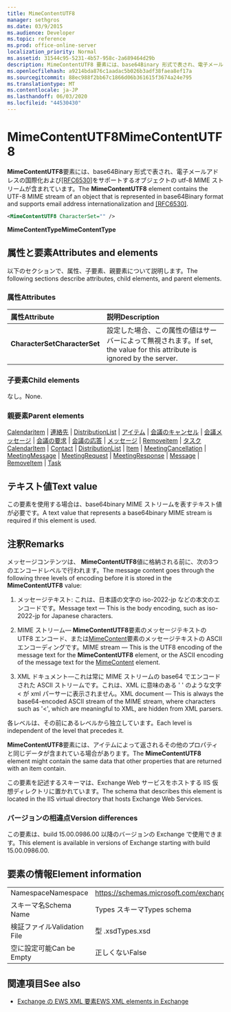 ```yaml
---
title: MimeContentUTF8
manager: sethgros
ms.date: 03/9/2015
ms.audience: Developer
ms.topic: reference
ms.prod: office-online-server
localization_priority: Normal
ms.assetid: 31544c95-5231-4b57-958c-2a689464d29b
description: MimeContentUTF8 要素には、base64Binary 形式で表され、電子メールアドレスの国際化および [RFC6530] をサポートするオブジェクトの UTF-8 MIME ストリームが含まれています。
ms.openlocfilehash: a9214bda876c1aadac5b026b3adf38faea8ef17a
ms.sourcegitcommit: 88ec988f2bb67c1866d06b361615f3674a24e795
ms.translationtype: MT
ms.contentlocale: ja-JP
ms.lasthandoff: 06/03/2020
ms.locfileid: "44530430"
---
```

# <a name="mimecontentutf8"></a><span data-ttu-id="958f8-103">MimeContentUTF8</span><span class="sxs-lookup"><span data-stu-id="958f8-103">MimeContentUTF8</span></span>

<span data-ttu-id="958f8-104">**MimeContentUTF8**要素には、base64Binary 形式で表され、電子メールアドレスの国際化および[[RFC6530]](http://www.rfc-editor.org/rfc/rfc6530.txt)をサポートするオブジェクトの utf-8 MIME ストリームが含まれています。</span><span class="sxs-lookup"><span data-stu-id="958f8-104">The **MimeContentUTF8** element contains the UTF-8 MIME stream of an object that is represented in base64Binary format and supports email address internationalization and [[RFC6530]](http://www.rfc-editor.org/rfc/rfc6530.txt).</span></span>
  
```XML
<MimeContentUTF8 CharacterSet="" />
```

 <span data-ttu-id="958f8-105">**MimeContentType**</span><span class="sxs-lookup"><span data-stu-id="958f8-105">**MimeContentType**</span></span>
## <a name="attributes-and-elements"></a><span data-ttu-id="958f8-106">属性と要素</span><span class="sxs-lookup"><span data-stu-id="958f8-106">Attributes and elements</span></span>

<span data-ttu-id="958f8-107">以下のセクションで、属性、子要素、親要素について説明します。</span><span class="sxs-lookup"><span data-stu-id="958f8-107">The following sections describe attributes, child elements, and parent elements.</span></span>
  
### <a name="attributes"></a><span data-ttu-id="958f8-108">属性</span><span class="sxs-lookup"><span data-stu-id="958f8-108">Attributes</span></span>

|<span data-ttu-id="958f8-109">**属性**</span><span class="sxs-lookup"><span data-stu-id="958f8-109">**Attribute**</span></span>|<span data-ttu-id="958f8-110">**説明**</span><span class="sxs-lookup"><span data-stu-id="958f8-110">**Description**</span></span>|
|:-----|:-----|
|<span data-ttu-id="958f8-111">**CharacterSet**</span><span class="sxs-lookup"><span data-stu-id="958f8-111">**CharacterSet**</span></span> <br/> |<span data-ttu-id="958f8-112">設定した場合、この属性の値はサーバーによって無視されます。</span><span class="sxs-lookup"><span data-stu-id="958f8-112">If set, the value for this attribute is ignored by the server.</span></span>  <br/> |
   
### <a name="child-elements"></a><span data-ttu-id="958f8-113">子要素</span><span class="sxs-lookup"><span data-stu-id="958f8-113">Child elements</span></span>

<span data-ttu-id="958f8-114">なし。</span><span class="sxs-lookup"><span data-stu-id="958f8-114">None.</span></span>
  
### <a name="parent-elements"></a><span data-ttu-id="958f8-115">親要素</span><span class="sxs-lookup"><span data-stu-id="958f8-115">Parent elements</span></span>

<span data-ttu-id="958f8-116">[Calendaritem](calendaritem.md)  | [連絡先](contact.md)  | [DistributionList](distributionlist.md)  | [アイテム](item.md)  | [会議のキャンセル](meetingcancellation.md)  | [会議メッセージ](meetingmessage.md)  | [会議の要求](meetingrequest.md)  | [会議の応答](meetingresponse.md)  | [メッセージ](message-ex15websvcsotherref.md)  | [Removeitem](removeitem.md)  | [タスク](task.md)</span><span class="sxs-lookup"><span data-stu-id="958f8-116">[CalendarItem](calendaritem.md) | [Contact](contact.md) | [DistributionList](distributionlist.md) | [Item](item.md) | [MeetingCancellation](meetingcancellation.md) | [MeetingMessage](meetingmessage.md) | [MeetingRequest](meetingrequest.md) | [MeetingResponse](meetingresponse.md) | [Message](message-ex15websvcsotherref.md) | [RemoveItem](removeitem.md) | [Task](task.md)</span></span>
  
## <a name="text-value"></a><span data-ttu-id="958f8-117">テキスト値</span><span class="sxs-lookup"><span data-stu-id="958f8-117">Text value</span></span>

<span data-ttu-id="958f8-118">この要素を使用する場合は、base64binary MIME ストリームを表すテキスト値が必要です。</span><span class="sxs-lookup"><span data-stu-id="958f8-118">A text value that represents a base64binary MIME stream is required if this element is used.</span></span>
  
## <a name="remarks"></a><span data-ttu-id="958f8-119">注釈</span><span class="sxs-lookup"><span data-stu-id="958f8-119">Remarks</span></span>

<span data-ttu-id="958f8-120">メッセージコンテンツは、 **MimeContentUTF8**値に格納される前に、次の3つのエンコードレベルで行われます。</span><span class="sxs-lookup"><span data-stu-id="958f8-120">The message content goes through the following three levels of encoding before it is stored in the **MimeContentUTF8** value:</span></span> 
  
1. <span data-ttu-id="958f8-121">メッセージテキスト: これは、日本語の文字の iso-2022-jp などの本文のエンコードです。</span><span class="sxs-lookup"><span data-stu-id="958f8-121">Message text — This is the body encoding, such as iso-2022-jp for Japanese characters.</span></span>
    
2. <span data-ttu-id="958f8-122">MIME ストリーム— **MimeContentUTF8**要素のメッセージテキストの UTF8 エンコード、または[MimeContent](mimecontent.md)要素のメッセージテキストの ASCII エンコーディングです。</span><span class="sxs-lookup"><span data-stu-id="958f8-122">MIME stream — This is the UTF8 encoding of the message text for the **MimeContentUTF8** element, or the ASCII encoding of the message text for the [MimeContent](mimecontent.md) element.</span></span> 
    
3. <span data-ttu-id="958f8-123">XML ドキュメント—これは常に MIME ストリームの base64 でエンコードされた ASCII ストリームです。これは、XML に意味のある ' ' のような文字 \< が xml パーサーに表示されません。</span><span class="sxs-lookup"><span data-stu-id="958f8-123">XML document — This is always the base64-encoded ASCII stream of the MIME stream, where characters such as '\<', which are meaningful to XML, are hidden from XML parsers.</span></span>
    
<span data-ttu-id="958f8-124">各レベルは、その前にあるレベルから独立しています。</span><span class="sxs-lookup"><span data-stu-id="958f8-124">Each level is independent of the level that precedes it.</span></span>
  
<span data-ttu-id="958f8-125">**MimeContentUTF8**要素には、アイテムによって返されるその他のプロパティと同じデータが含まれている場合があります。</span><span class="sxs-lookup"><span data-stu-id="958f8-125">The **MimeContentUTF8** element might contain the same data that other properties that are returned with an item contain.</span></span> 
  
<span data-ttu-id="958f8-126">この要素を記述するスキーマは、Exchange Web サービスをホストする IIS 仮想ディレクトリに置かれています。</span><span class="sxs-lookup"><span data-stu-id="958f8-126">The schema that describes this element is located in the IIS virtual directory that hosts Exchange Web Services.</span></span>
  
### <a name="version-differences"></a><span data-ttu-id="958f8-127">バージョンの相違点</span><span class="sxs-lookup"><span data-stu-id="958f8-127">Version differences</span></span>

<span data-ttu-id="958f8-128">この要素は、build 15.00.0986.00 以降のバージョンの Exchange で使用できます。</span><span class="sxs-lookup"><span data-stu-id="958f8-128">This element is available in versions of Exchange starting with build 15.00.0986.00.</span></span>
  
## <a name="element-information"></a><span data-ttu-id="958f8-129">要素の情報</span><span class="sxs-lookup"><span data-stu-id="958f8-129">Element information</span></span>

|||
|:-----|:-----|
|<span data-ttu-id="958f8-130">Namespace</span><span class="sxs-lookup"><span data-stu-id="958f8-130">Namespace</span></span>  <br/> |https://schemas.microsoft.com/exchange/services/2006/types  <br/> |
|<span data-ttu-id="958f8-131">スキーマ名</span><span class="sxs-lookup"><span data-stu-id="958f8-131">Schema Name</span></span>  <br/> |<span data-ttu-id="958f8-132">Types スキーマ</span><span class="sxs-lookup"><span data-stu-id="958f8-132">Types schema</span></span>  <br/> |
|<span data-ttu-id="958f8-133">検証ファイル</span><span class="sxs-lookup"><span data-stu-id="958f8-133">Validation File</span></span>  <br/> |<span data-ttu-id="958f8-134">型 .xsd</span><span class="sxs-lookup"><span data-stu-id="958f8-134">Types.xsd</span></span>  <br/> |
|<span data-ttu-id="958f8-135">空に設定可能</span><span class="sxs-lookup"><span data-stu-id="958f8-135">Can be Empty</span></span>  <br/> |<span data-ttu-id="958f8-136">正しくない</span><span class="sxs-lookup"><span data-stu-id="958f8-136">False</span></span>  <br/> |
   
## <a name="see-also"></a><span data-ttu-id="958f8-137">関連項目</span><span class="sxs-lookup"><span data-stu-id="958f8-137">See also</span></span>



- [<span data-ttu-id="958f8-138">Exchange の EWS XML 要素</span><span class="sxs-lookup"><span data-stu-id="958f8-138">EWS XML elements in Exchange</span></span>](ews-xml-elements-in-exchange.md)


